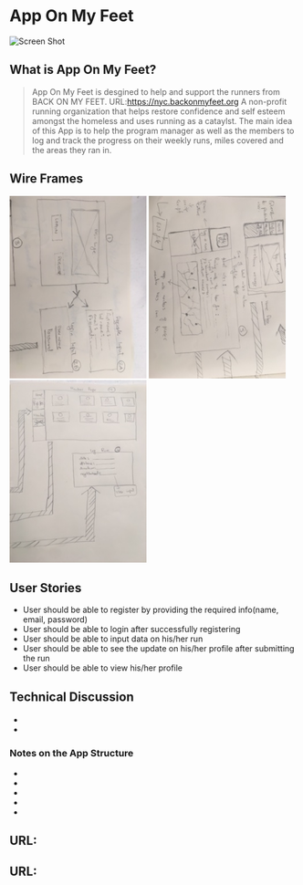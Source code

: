 # App On My Feet

![Screen Shot]()

## What is App On My Feet?

> App On My Feet is desgined to help and support the runners from BACK ON MY FEET. URL:https://nyc.backonmyfeet.org A non-profit running organization that helps restore confidence and self esteem amongst the homeless and uses running as a cataylst. The main idea of this App is to help the program manager as well as the members to log and track the progress on their weekly runs, miles covered and the areas they ran in. 

## Wire Frames
![Screen Shot](https://github.com/Asher978/App_On_My_Feet/blob/master/assets/frame1.JPG)
![Screen Shot](https://github.com/Asher978/App_On_My_Feet/blob/master/assets/frame2.JPG)
![Screen Shot](https://github.com/Asher978/App_On_My_Feet/blob/master/assets/frame3.JPG)

## User Stories
  *  User should be able to register by providing the required info(name, email, password)
  *  User should be able to login after successfully registering
  *  User should be able to input data on his/her run
  *  User should be able to see the update on his/her profile after submitting the run
  *  User should be able to view his/her profile 


## Technical Discussion

> #### 
  *  
  *  

### Notes on the App Structure

*  
*  
*  
*  
* 


## URL: 
## URL: 